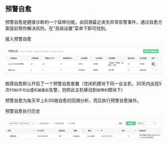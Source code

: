 ##  预警自愈

预警自愈是健康诊断的一个延伸功能，会回溯最近发生异常告警事件，通过自愈方案提前帮你解决风险，在“高级设置”菜单下即可找到。

接入预警自愈

![](../../assets/14955236702912.jpg)


故障自愈默认开启了一个预警自愈套餐（空闲机模块下同一台主机，30天内出现5次`PING不可达`或`机器重启`告警，则把此主机移动到`故障机`模块下）

预警自愈为每天早上8:00做自愈的回溯分析，而后执行预警自愈操作。

预警自愈执行历史

![](../../assets/14955091745764.jpg)
